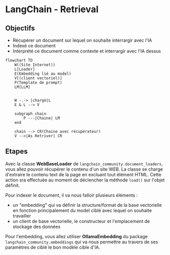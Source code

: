 # LangChain - Retrieval

## Objectifs

* Récupérer un document sur lequel on souhaite interrargir avec l'IA
* Indexé ce document
* Interprété ce document comme contexte et interrargir avec l'IA dessus

```mermaid
flowchart TD
    W((Site Internet))
    L[Loader]
    E(Embedding lié au model)
    V[(client vectoriel)]
    P(Template de prompt)
    LM[LLM]
    

    W -.-> |chargé|L
    E & L --> V

    subgraph chain
        P ---|Chaine| LM
    end

    chain --> CR(Chaine avec récupérateur)
    V -->|As Retriver| CR

```

## Etapes

Avec la classe **WebBaseLoader** de `langchain_community.document_loaders`, vous allez pouvoir récupérer le contenu d'un site WEB.
La classe se charge d'extraire le contenu text de la page en excluant tout élément HTML. Cette action sra effectuée au moment de déclencher la méthode `load()` sur l'objet définit.

Pour indexer le document, il va nous falloir plusieurs éléments :
* un "embedding" qui va définir la structure/format de la base vectorielle en fonction principalement du model ciblé avec lequel on souhaite travailler
* un client de base vectorielle, le constructeur et l'emplacement de stockage des données

Pour l'embedding, vous allez utiliser **OllamaEmbedding** du package `langchain_community.embeddings` qui va nous permettre au travers de ses paramètres de ciblé le bon modèle cible d'IA.
